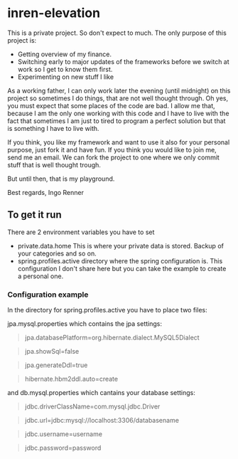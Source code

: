 # inren-elevation

This is a private project. So don't expect to much.
The only purpose of this project is:
 * Getting overview of my finance.
 * Switching early to major updates of the frameworks before we switch at work so I get to know them first.
 * Experimenting on new stuff I like

As a working father, I can only work later the evening (until midnight) on this project so sometimes I do things, that are not well thought through. Oh yes, you must expect that some places of the code are bad. I allow me that, because I am the only one working with this code and I have to live with the fact that sometimes I am just to tired to program a perfect solution but that is something I have to live with.

If you think, you like my framework and want to use it also for your personal purpose, just fork it and have fun. If you think you would like to join me, send me an email. We can fork the project to one where we only commit stuff that is well thought trough. 

But until then, that is my playground.

Best regards,
    Ingo Renner    
 
## To get it run

There are 2 environment variables you have to set
 * private.data.home This is where your private data is stored. Backup of your categories and so on.
 * spring.profiles.active directory where the spring configuration is. This configuration I don't share here but you can take the example to create a personal one.
 
 
### Configuration example

In the directory for spring.profiles.active you have to place two files:

jpa.mysql.properties which contains the jpa settings:

> jpa.databasePlatform=org.hibernate.dialect.MySQL5Dialect

> jpa.showSql=false

> jpa.generateDdl=true
 
> hibernate.hbm2ddl.auto=create

 
 
and db.mysql.properties which cantains your database settings:

> jdbc.driverClassName=com.mysql.jdbc.Driver

> jdbc.url=jdbc:mysql://localhost:3306/databasename

> jdbc.username=username

> jdbc.password=password


 
